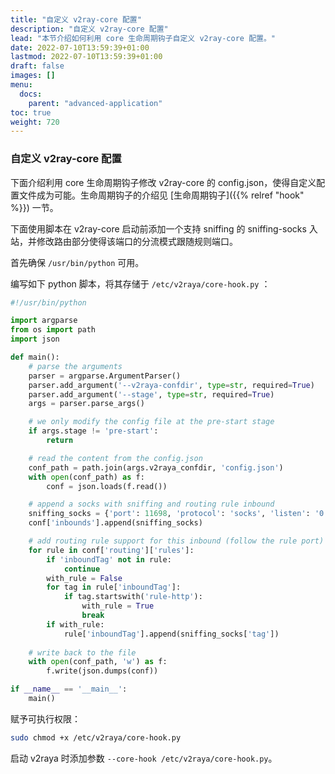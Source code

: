 ```yaml
---
title: "自定义 v2ray-core 配置"
description: "自定义 v2ray-core 配置"
lead: "本节介绍如何利用 core 生命周期钩子自定义 v2ray-core 配置。"
date: 2022-07-10T13:59:39+01:00
lastmod: 2022-07-10T13:59:39+01:00
draft: false
images: []
menu:
  docs:
    parent: "advanced-application"
toc: true
weight: 720
---
```


### 自定义 v2ray-core 配置

下面介绍利用 core 生命周期钩子修改 v2ray-core 的 config.json，使得自定义配置文件成为可能。生命周期钩子的介绍见 [生命周期钩子]({{% relref "hook" %}}) 一节。

下面使用脚本在 v2ray-core 启动前添加一个支持 sniffing 的 sniffing-socks 入站，并修改路由部分使得该端口的分流模式跟随规则端口。

首先确保 `/usr/bin/python` 可用。

编写如下 python 脚本，将其存储于 `/etc/v2raya/core-hook.py` ：

```python
#!/usr/bin/python

import argparse
from os import path
import json

def main():
    # parse the arguments
    parser = argparse.ArgumentParser()
    parser.add_argument('--v2raya-confdir', type=str, required=True)
    parser.add_argument('--stage', type=str, required=True)
    args = parser.parse_args()

    # we only modify the config file at the pre-start stage
    if args.stage != 'pre-start':
        return

    # read the content from the config.json
    conf_path = path.join(args.v2raya_confdir, 'config.json')
    with open(conf_path) as f:
        conf = json.loads(f.read())

    # append a socks with sniffing and routing rule inbound
    sniffing_socks = {'port': 11698, 'protocol': 'socks', 'listen': '0.0.0.0', 'sniffing': {'enabled': True}, 'tag': 'sniffing-socks'}
    conf['inbounds'].append(sniffing_socks)

    # add routing rule support for this inbound (follow the rule port)
    for rule in conf['routing']['rules']:
        if 'inboundTag' not in rule:
            continue
        with_rule = False
        for tag in rule['inboundTag']:
            if tag.startswith('rule-http'):
                with_rule = True
                break
        if with_rule:
            rule['inboundTag'].append(sniffing_socks['tag'])
            
    # write back to the file
    with open(conf_path, 'w') as f:
        f.write(json.dumps(conf))

if __name__ == '__main__':
    main()
```

赋予可执行权限：

```bash
sudo chmod +x /etc/v2raya/core-hook.py
```

启动 v2raya 时添加参数 `--core-hook /etc/v2raya/core-hook.py`。
